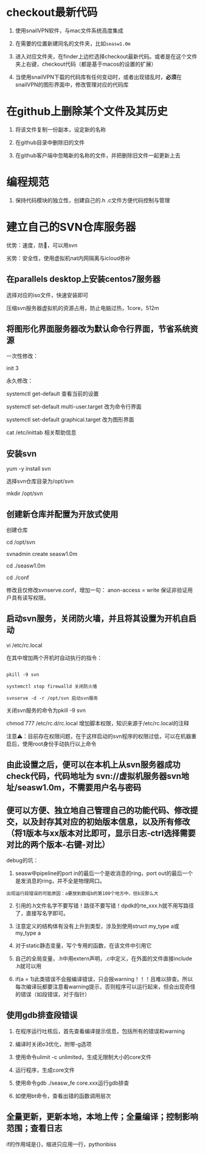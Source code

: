 # checkout最新代码

1. 使用snailVPN软件，与mac文件系统高度集成

2. 在需要的位置新建同名的文件夹，比如`seasw1.0m`

3. 进入对应文件夹，在finder上边栏选择checkout最新代码。或者是在这个文件夹上右键，checkout代码（都是基于macos的设置的扩展）

4. 当使用snailVPN下载的代码库有任何变动时，或者出现错乱时，**必须**在snailVPN的图形界面中，修改管理对应的代码库

# 在github上删除某个文件及其历史

1. 将该文件复制一份副本，设定新的名称

2. 在github目录中删除旧的文件

3. 在github客户端中忽略新的名称的文件，并把删除旧文件一起更新上去

# 编程规范

1. 保持代码模块的独立性，创建自己的.h .c文件方便代码控制与管理

# 建立自己的SVN仓库服务器

优势：速度，防🔫，可以用svn

劣势：安全性，使用虚拟机nat内网隔离与icloud弥补

## 在parallels desktop上安装centos7服务器

选择对应的iso文件，快速安装即可

压缩svn服务器虚拟机的资源占用，防止电脑过热，1core，512m

## 将图形化界面服务器改为默认命令行界面，节省系统资源

一次性修改：

init 3

永久修改：

systemctl get-default 查看当前的设置

systemctl set-default multi-user.target 改为命令行界面

systemctl set-default graphical.target 改为图形界面

cat /etc/inittab 相关帮助信息

## 安装svn

yum -y install svn

选择svn仓库目录为/opt/svn

mkdir /opt/svn

## 创建新仓库并配置为开放式使用

创建仓库

cd /opt/svn

svnadmin create seasw1.0m

cd ./seasw1.0m

cd ./conf

修改且仅修改svnserve.conf，增加一句：
anon-access = write
保证非验证用户具有读写权限。

## 启动svn服务，关闭防火墙，并且将其设置为开机自启动

vi /etc/rc.local

在其中增加两个开机时自动执行的指令：
```shell

pkill -9 svn

systemctl stop firewalld 关闭防火墙

svnserve -d -r /opt/svn 启动svn服务

```

关闭svn服务的命令为pkill -9 svn

chmod 777 /etc/rc.d/rc.local 增加脚本权限，知识来源于/etc/rc.local的注释

注意⚠️：目前存在权限问题，在于这样启动的svn程序的权限过低，可以在机器重启后，使用root身份手动执行以上命令

## 由此设置之后，便可以在本机上从svn服务器成功check代码，代码地址为 svn://虚拟机服务器svn地址/seasw1.0m，不需要用户名与密码

## 便可以方便、独立地自己管理自己的功能代码、修改提交，以及封存其对应的初始版本信息，以及所有修改（将1版本与xx版本对比即可，显示日志-ctrl选择需要对比的两个版本-右键-对比）

debug的坑：

1. seasw中pipeline的port in的最后一个是收消息的ring，port out的最后一个是发消息的ring，并不全是物理网口。

```
出现运行段错误的可能原因：a要放到数组b的第100个地方中，但b没那么大
```

2. 引用的.h文件名字不要写错！路径不要写错！dpdk的rte_xxx.h就不用写路径了，直接写名字即可。

3. 注意定义的结构体有没有上升到类型，涉及到使用struct my_type a或my_type a

4. 对于static静态变量，写个专用的函数，在该文件中引用它

6. 自己的全局变量，.h中用extern声明，.c中定义，在外面的文件直接include .h就可以用

7. if(a = 1)此类错误不会报编译错误，只会报warning！！！且难以排查。所以每次编译玩都要注意看warning提示，否则程序可以运行起来，但会出现奇怪的错误（如段错误，对于指针）

## 使用gdb排查段错误

1. 在程序运行吐核后，首先查看编译提示信息，包括所有的错误和warning

2. 编译时关闭o3优化，附带-g选项

3. 使用命令ulimit -c unlimited，生成无限制大小的core文件

4. 运行程序，生成core文件

5. 使用命令gdb ./seasw_fe core.xxx运行gdb排查

6. 如使用bt命令，查看出错的函数调用层次

## 全量更新，更新本地，本地上传；全量编译；控制影响范围；查看日志

if的作用域是{}，缩进只应用一行，pythonbiss
